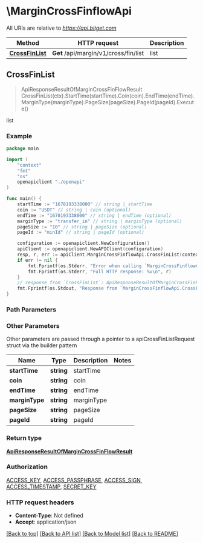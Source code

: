 # \MarginCrossFinflowApi

All URIs are relative to *https://api.bitget.com*

Method | HTTP request | Description
------------- | ------------- | -------------
[**CrossFinList**](MarginCrossFinflowApi.md#CrossFinList) | **Get** /api/margin/v1/cross/fin/list | list



## CrossFinList

> ApiResponseResultOfMarginCrossFinFlowResult CrossFinList(ctx).StartTime(startTime).Coin(coin).EndTime(endTime).MarginType(marginType).PageSize(pageSize).PageId(pageId).Execute()

list



### Example

```go
package main

import (
    "context"
    "fmt"
    "os"
    openapiclient "./openapi"
)

func main() {
    startTime := "1678193338000" // string | startTime
    coin := "USDT" // string | coin (optional)
    endTime := "1678193338000" // string | endTime (optional)
    marginType := "transfer_in" // string | marginType (optional)
    pageSize := "10" // string | pageSize (optional)
    pageId := "minId" // string | pageId (optional)

    configuration := openapiclient.NewConfiguration()
    apiClient := openapiclient.NewAPIClient(configuration)
    resp, r, err := apiClient.MarginCrossFinflowApi.CrossFinList(context.Background()).StartTime(startTime).Coin(coin).EndTime(endTime).MarginType(marginType).PageSize(pageSize).PageId(pageId).Execute()
    if err != nil {
        fmt.Fprintf(os.Stderr, "Error when calling `MarginCrossFinflowApi.CrossFinList``: %v\n", err)
        fmt.Fprintf(os.Stderr, "Full HTTP response: %v\n", r)
    }
    // response from `CrossFinList`: ApiResponseResultOfMarginCrossFinFlowResult
    fmt.Fprintf(os.Stdout, "Response from `MarginCrossFinflowApi.CrossFinList`: %v\n", resp)
}
```

### Path Parameters



### Other Parameters

Other parameters are passed through a pointer to a apiCrossFinListRequest struct via the builder pattern


Name | Type | Description  | Notes
------------- | ------------- | ------------- | -------------
 **startTime** | **string** | startTime | 
 **coin** | **string** | coin | 
 **endTime** | **string** | endTime | 
 **marginType** | **string** | marginType | 
 **pageSize** | **string** | pageSize | 
 **pageId** | **string** | pageId | 

### Return type

[**ApiResponseResultOfMarginCrossFinFlowResult**](ApiResponseResultOfMarginCrossFinFlowResult.md)

### Authorization

[ACCESS_KEY](../README.md#ACCESS_KEY), [ACCESS_PASSPHRASE](../README.md#ACCESS_PASSPHRASE), [ACCESS_SIGN](../README.md#ACCESS_SIGN), [ACCESS_TIMESTAMP](../README.md#ACCESS_TIMESTAMP), [SECRET_KEY](../README.md#SECRET_KEY)

### HTTP request headers

- **Content-Type**: Not defined
- **Accept**: application/json

[[Back to top]](#) [[Back to API list]](../README.md#documentation-for-api-endpoints)
[[Back to Model list]](../README.md#documentation-for-models)
[[Back to README]](../README.md)

